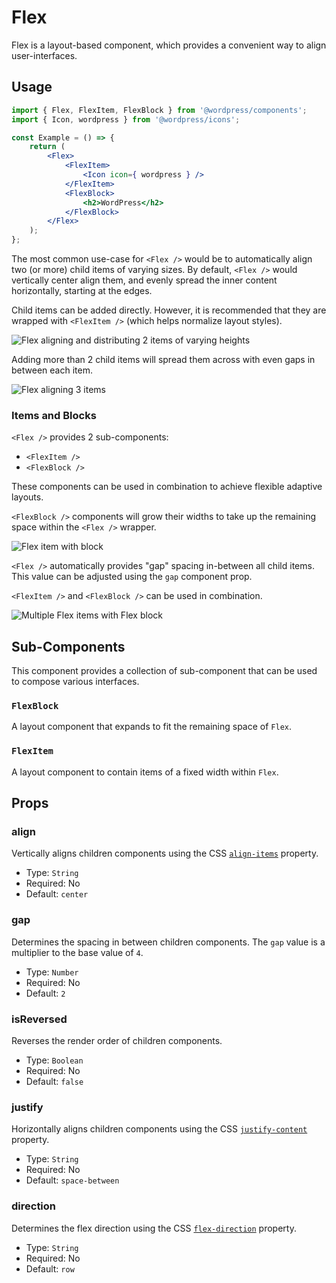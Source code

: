 # Flex

Flex is a layout-based component, which provides a convenient way to align user-interfaces.

## Usage

```jsx
import { Flex, FlexItem, FlexBlock } from '@wordpress/components';
import { Icon, wordpress } from '@wordpress/icons';

const Example = () => {
	return (
		<Flex>
			<FlexItem>
				<Icon icon={ wordpress } />
			</FlexItem>
			<FlexBlock>
				<h2>WordPress</h2>
			</FlexBlock>
		</Flex>
	);
};
```

The most common use-case for `<Flex />` would be to automatically align two (or more) child items of varying sizes. By default, `<Flex />` would vertically center align them, and evenly spread the inner content horizontally, starting at the edges.

Child items can be added directly. However, it is recommended that they are wrapped with `<FlexItem />` (which helps normalize layout styles).

![Flex aligning and distributing 2 items of varying heights](https://make.wordpress.org/design/files/2020/06/flex-2-items.png)

Adding more than 2 child items will spread them across with even gaps in between each item.

![Flex aligning 3 items](https://make.wordpress.org/design/files/2020/06/flex-3-items.png)

### Items and Blocks

`<Flex />` provides 2 sub-components:

-   `<FlexItem />`
-   `<FlexBlock />`

These components can be used in combination to achieve flexible adaptive layouts.

`<FlexBlock />` components will grow their widths to take up the remaining space within the `<Flex />` wrapper.

![Flex item with block](https://make.wordpress.org/design/files/2020/06/flex-item-block.png)

`<Flex />` automatically provides "gap" spacing in-between all child items. This value can be adjusted using the `gap` component prop.

`<FlexItem />` and `<FlexBlock />` can be used in combination.

![Multiple Flex items with Flex block](https://make.wordpress.org/design/files/2020/06/flex-item-block-item.png)

## Sub-Components

This component provides a collection of sub-component that can be used to compose various interfaces.

### `FlexBlock`

A layout component that expands to fit the remaining space of `Flex`.

### `FlexItem`

A layout component to contain items of a fixed width within `Flex`.

## Props

### align

Vertically aligns children components using the CSS [`align-items`](https://developer.mozilla.org/en-US/docs/Web/CSS/align-items) property.

-   Type: `String`
-   Required: No
-   Default: `center`

### gap

Determines the spacing in between children components. The `gap` value is a multiplier to the base value of `4`.

-   Type: `Number`
-   Required: No
-   Default: `2`

### isReversed

Reverses the render order of children components.

-   Type: `Boolean`
-   Required: No
-   Default: `false`

### justify

Horizontally aligns children components using the CSS [`justify-content`](https://developer.mozilla.org/en-US/docs/Web/CSS/justify-content) property.

-   Type: `String`
-   Required: No
-   Default: `space-between`

### direction

Determines the flex direction using the CSS [`flex-direction`](https://developer.mozilla.org/en-US/docs/Web/CSS/flex-direction) property.

-   Type: `String`
-   Required: No
-   Default: `row`
